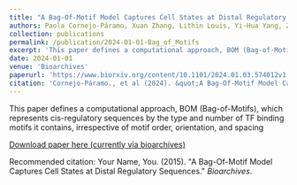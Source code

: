 ```yaml
---
title: "A Bag-Of-Motif Model Captures Cell States at Distal Regulatory Sequences"
authors: Paola Cornejo-Páramo, Xuan Zhang, Lithin Louis, Yi-Hua Yang, Zelun Li, David Humphreys, Emily S. Wong
collection: publications
permalink: /publication/2024-01-01-Bag_of_Motifs
excerpt: 'This paper defines a computational approach, BOM (Bag-of-Motifs), which represents cis-regulatory sequences by the type and number of TF binding motifs it contains, irrespective of motif order, orientation, and spacing'
date: 2024-01-01
venue: 'Bioarchives'
paperurl: 'https://www.biorxiv.org/content/10.1101/2024.01.03.574012v1.full'
citation: 'Cornejo-Páramo., et al (2024). &quot;A Bag-Of-Motif Model Captures Cell States at Distal Regulatory Sequences.&quot; <i>Bioarchives</i>.'
---
```

This paper defines a computational approach, BOM (Bag-of-Motifs), which represents cis-regulatory sequences by the type and number of TF binding motifs it contains, irrespective of motif order, orientation, and spacing



[Download paper here (currently via bioarchives)](https://www.biorxiv.org/content/10.1101/2024.01.03.574012v1.full)

Recommended citation: Your Name, You. (2015). "A Bag-Of-Motif Model Captures Cell States at Distal Regulatory Sequences." <i>Bioarchives</i>.